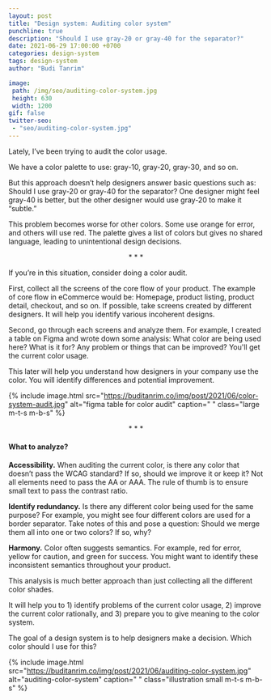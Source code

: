 ```yaml
---
layout: post
title: "Design system: Auditing color system"
punchline: true
description: "Should I use gray-20 or gray-40 for the separator?"
date: 2021-06-29 17:00:00 +0700
categories: design-system
tags: design-system
author: "Budi Tanrim"

image:
 path: /img/seo/auditing-color-system.jpg
 height: 630
 width: 1200
gif: false
twitter-seo: 
 - "seo/auditing-color-system.jpg"
---
```


Lately, I’ve been trying to audit the color usage.

We have a color palette to use: gray-10, gray-20, gray-30, and so on. 

But this approach doesn’t help designers answer basic questions such as: Should I use gray-20 or gray-40 for the separator? One designer might feel gray-40 is better, but the other designer would use gray-20 to make it “subtle.”

This problem becomes worse for other colors. Some use orange for error, and others will use red. The palette gives a list of colors but gives no shared language, leading to unintentional design decisions.

<center class="m-b-s m-t-s">* * *</center>

If you’re in this situation, consider doing a color audit. 

First, collect all the screens of the core flow of your product. The example of core flow in eCommerce would be: Homepage, product listing, product detail, checkout, and so on. If possible, take screens created by different designers. It will help you identify various incoherent designs.

Second, go through each screens and analyze them. For example, I created a table on Figma and wrote down some analysis: What color are being used here? What is it for? Any problem or things that can be improved? You'll get the current color usage. 

This later will help you understand how designers in your company use the color. You will identify differences and potential improvement.

{% include image.html 
src="https://buditanrim.co/img/post/2021/06/color-system-audit.jpg" 
alt="figma table for color audit" 
caption=" "
class="large m-t-s m-b-s" %}

<center class="m-b-s m-t-s">* * *</center>

#### What to analyze?

**Accessibility.** When auditing the current color, is there any color that doesn’t pass the WCAG standard? If so, should we improve it or keep it? Not all elements need to pass the AA or AAA. The rule of thumb is to ensure small text to pass the contrast ratio.

**Identify redundancy.** Is there any different color being used for the same purpose? For example, you might see four different colors are used for a border separator. Take notes of this and pose a question: Should we merge them all into one or two colors? If so, why?

**Harmony.** Color often suggests semantics. For example, red for error, yellow for caution, and green for success. You might want to identify these inconsistent semantics throughout your product.

This analysis is much better approach than just collecting all the different color shades.

It will help you to 1) identify problems of the current color usage, 2) improve the current color rationally, and 3) prepare you to give meaning to the color system.

The goal of a design system is to help designers make a decision. Which color should I use for this?



{% include image.html 
src="https://buditanrim.co/img/post/2021/06/auditing-color-system.jpg" 
alt="auditing-color-system" 
caption=" "
class="illustration small m-t-s m-b-s" %}